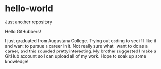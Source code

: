 # hello-world
Just another repository

Hello GitHubbers!

I just graduated from Augustana College. Trying out coding to see if I like it and want to pursue a career in it. Not really sure what I want to do as a career, and this sounded pretty interesting. My brother suggested I make a GitHub account so I can upload all of my work. Hope to soak up some knowledge!
